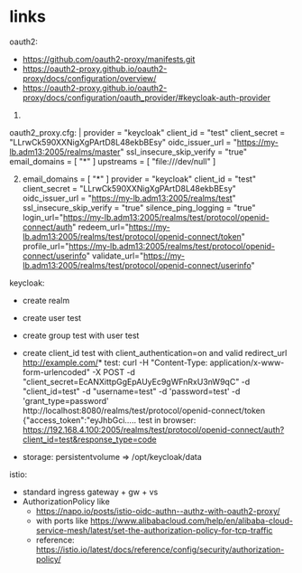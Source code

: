 # links

oauth2:
- https://github.com/oauth2-proxy/manifests.git
- https://oauth2-proxy.github.io/oauth2-proxy/docs/configuration/overview/ 
- https://oauth2-proxy.github.io/oauth2-proxy/docs/configuration/oauth_provider/#keycloak-auth-provider

1.
  oauth2_proxy.cfg: |
    provider = "keycloak"
    client_id = "test"
    client_secret = "LLrwCk590XXNigXgPArtD8L48ekbBEsy"
    oidc_issuer_url = "https://my-lb.adm13:2005/realms/master"
    ssl_insecure_skip_verify = "true"
    email_domains = [ "*" ]
    upstreams = [ "file:///dev/null" ]

2.
    email_domains = [ "*" ]
    provider = "keycloak"
    client_id = "test"
    client_secret = "LLrwCk590XXNigXgPArtD8L48ekbBEsy"
    oidc_issuer_url = "https://my-lb.adm13:2005/realms/test"
    ssl_insecure_skip_verify = "true"
    silence_ping_logging = "true"
    login_url="https://my-lb.adm13:2005/realms/test/protocol/openid-connect/auth"
    redeem_url="https://my-lb.adm13:2005/realms/test/protocol/openid-connect/token"
    profile_url="https://my-lb.adm13:2005/realms/test/protocol/openid-connect/userinfo"
    validate_url="https://my-lb.adm13:2005/realms/test/protocol/openid-connect/userinfo"

keycloak:
- create realm
- create user test 
- create group test with user test
- create client_id test with client_authentication=on and valid redirect_url http://example.com/*
test: 
curl -H "Content-Type: application/x-www-form-urlencoded" -X POST -d "client_secret=EcANXittpGgEpAUyEc9gWFnRxU3nW9qC" -d "client_id=test" -d "username=test"  -d 'password=test' -d 'grant_type=password'  http://localhost:8080/realms/test/protocol/openid-connect/token
{"access_token":"eyJhbGci.....
test in browser: https://192.168.4.100:2005/realms/test/protocol/openid-connect/auth?client_id=test&response_type=code


- storage: persistentvolume => /opt/keycloak/data


istio: 
  - standard ingress gateway + gw + vs
  - AuthorizationPolicy like
    - https://napo.io/posts/istio-oidc-authn--authz-with-oauth2-proxy/
    - with ports like https://www.alibabacloud.com/help/en/alibaba-cloud-service-mesh/latest/set-the-authorization-policy-for-tcp-traffic
    - reference: https://istio.io/latest/docs/reference/config/security/authorization-policy/
